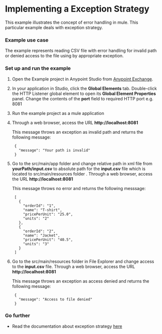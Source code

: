 # Implementing a Exception Strategy

This example illustrates the concept of error handling in mule. This particular example deals with exception strategy.

### Example use case

The example represents reading CSV file with error handling for invalid path or denied access to the file using by appropriate exception.

### Set up and run the example

1. Open the Example project in Anypoint Studio from [Anypoint Exchange](http://www.mulesoft.org/documentation/display/current/Anypoint+Exchange).

2. In your application in Studio, click the **Global Elements** tab. Double-click the HTTP Listener global element to open its **Global Element Properties** panel. Change the contents of the **port** field to required HTTP port e.g. 8081

3. Run the example project as a mule application

4. Through a web browser, access the URL **http://localhost:8081** 
	
	This message throws an exception as invalid path and returns the following message:
		
		{
		  "message": "Your path is invalid"
		}

5. Go to the src/main/app folder and change relative path in xml file from **yourPath/input.csv** to absolute path for the **input.csv** file which is located to src/main/resources folder . Through a web browser, access the URL **http://localhost:8081** 
       
    This message throws no error and returns the following messsage:

		[
		  {
		    "orderId": "1",
		    "name": "T-shirt",
		    "pricePerUnit": "25.0",
		    "units": "2"
		  },
		  {
		    "orderId": "2",
		    "name": "Jacket",
		    "pricePerUnit": "40.5",
		    "units": "3"
		  }
		]

6. Go to the src/main/resources folder in File Explorer and change access to the **input.csv** file. Through a web browser, access the URL **http://localhost:8081** 
	
	This message throws an exception as access denied and returns the following message:
       
		{
		  "message": "Access to file denied"
		}

### Go further
       
 * Read the documentation about exception strategy [here](http://www.mulesoft.org/documentation/display/current/Choice+Exception+Strategy)
   
   

